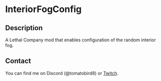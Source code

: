 # InteriorFogConfig

## Description
A Lethal Company mod that enables configuration of the random interior fog.

## Contact
You can find me on Discord (@tomatobird8) or [Twitch](https://www.twitch.tv/tomatobird8).
